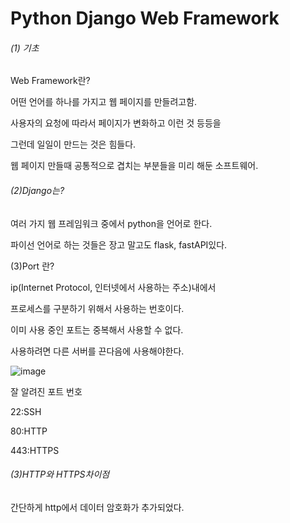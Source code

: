 # Python Django Web Framework

###### (1) 기초 

Web Framework란?

어떤 언어를 하나를 가지고 웹 페이지를 만들려고함.

사용자의 요청에 따라서 페이지가 변화하고 이런 것 등등을

그런데 일일이 만드는 것은 힘들다.

웹 페이지 만들때 공통적으로 겹치는 부분들을 미리 해둔 소프트웨어.



###### (2)Django는?

여러 가지 웹 프레임워크 중에서 python을 언어로 한다.

파이선 언어로 하는 것들은 장고 말고도 flask, fastAPI있다.



(3)Port 란?

ip(Internet Protocol, 인터넷에서 사용하는 주소)내에서

프로세스를 구분하기 위해서 사용하는 번호이다.

이미 사용 중인 포트는 중복해서 사용할 수 없다.

사용하려면 다른 서버를 끈다음에 사용해야한다.

![image](https://user-images.githubusercontent.com/108383234/191441289-d473a73f-3a6e-45d6-83f8-2430c9a6aa55.png)


잘 알려진 포트 번호

22:SSH

80:HTTP

443:HTTPS



###### (3)HTTP와 HTTPS차이점

간단하게 http에서 데이터 암호화가 추가되었다.











